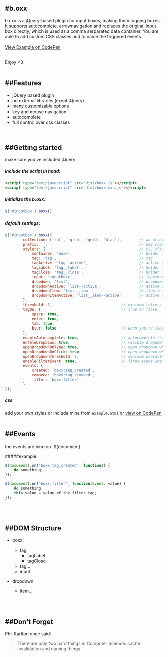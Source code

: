 #b.oxx
------
b.oxx is a jQuery-based plugin for input boxes, making them tagging boxes. It supports autocomplete, arrownavigation and replaces the original input box directly, which is used as a comma serparated data container. You are able to add custom CSS classes and to name the triggered events.
<br><br>[View Example on CodePen](http://codepen.io/Ch33p/pen/raYmxa)

<br>Enjoy <3<br><br>


##Features
----------
- jQuery based plugin
- no external libraries (exept jQuery)
- many customizable options
- key and mouse navigation
- autocomplete
- full control over css classes

<br>


##Getting started
-----------------
make sure you've included jQuery
##### include the script in head:
```html
<script type="text/javascript" src="dist/boxx.js"></script>             // normal
<script type="text/javascript" src="dist/boxx.min.js"></script>         // minified
```

##### initialize the b.oxx:
```javascript
$('#inputBox').boxx();
```

##### default settings:
```javascript
$('#inputBox').boxx({
        collection: ['rot', 'grün', 'gelb', 'blau'],        // an array of strings (["one","two","three"])
        prefix: '',                                         // CSS class prefix
        stylers: {                                          // CSS class names
            container: 'boxx',                              // holder for the tags
            tag: 'tag',                                     // tag
            tagActive: 'tag--active',                       // active state for tag
            tagLabel: 'tag__label',                         // holder for the tagvalue
            tagClose: 'tag__close',                         // holder for the remove button
            input: 'inputboxx',                             // inputbox for the boxx
            dropdown: 'list',                               // dropdownlist
            dropdownActive: 'list--active',                 // active state for dropdownlist
            dropdownItem: 'list__item',                     // item in dropdownlist
            dropdownItemActive: 'list__item--active'        // active state for item in dropdownlist
        },
        threshold: 1,                               // minimum letters to create a tag
        tagOn: {                                    // true or flase
            space: true,
            enter: true,
            tab: true,
            blur: false                             // when you're leaving the inputfield
        },
        enableAutocomplete: true,                   // autocomplete true or false
        enableDropdown: true,                       // visible dropdown
        openDropdownOnType: true,                   // open dropdown when typing
        openDropdownOnClick: true,                  // open dropdown when click on inputbox
        openDropdownThreshold: 0,                   // minimum characters until autocomplete
        enableFilterEvent: true,                    // fires event when tag is selected
        events: {
            created: 'boxx:tag_created',
            removed: 'boxx:tag_removed',
            filter: 'boxx:filter'
        }
});
```

##### css
add your own styles or include mine from `example.html` or [view on CodePen](http://codepen.io/Ch33p/pen/raYmxa)
<br><br>


##Events
--------
the events are bind on `$(document)

#####example:
```javascript
$(document).on('boxx:tag_created', function() {
    do something;
});

$(document).on('boxx:filter', function(event, value) {
    do something;
    this value = value of the filter tag;
});
```
<br><br>


##DOM Structure
---------------

* boxx:
    * tag
        * tagLabel
        + tagClose
    * tag...
    * input

* dropdown
    * item...

<br><br>


##Don't Forget
--------------

Phil Karlton once said:
<blockquote>There are only two hard things in Computer Science: cache invalidation and naming things.</blockquote><br>

